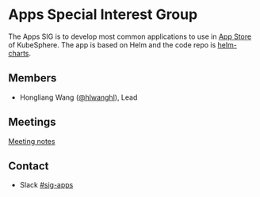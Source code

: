 # Apps Special Interest Group

The Apps SIG is to develop most common applications to use in [App Store](../sig-appstore) of KubeSphere. The app is based on Helm and the code repo is [helm-charts](https://github.com/kubesphere/helm-charts/).

## Members

- Hongliang Wang ([@hlwanghl](https://github.com/hlwanghl)), Lead

## Meetings

[Meeting notes](https://drive.google.com/open?id=1nRAK2U9flkz-8z7bT2-T_0VneW3w1fx1fJtB5Bu3JyU)

## Contact

- Slack [#sig-apps](https://kubesphere.slack.com/messages/sig-apps)